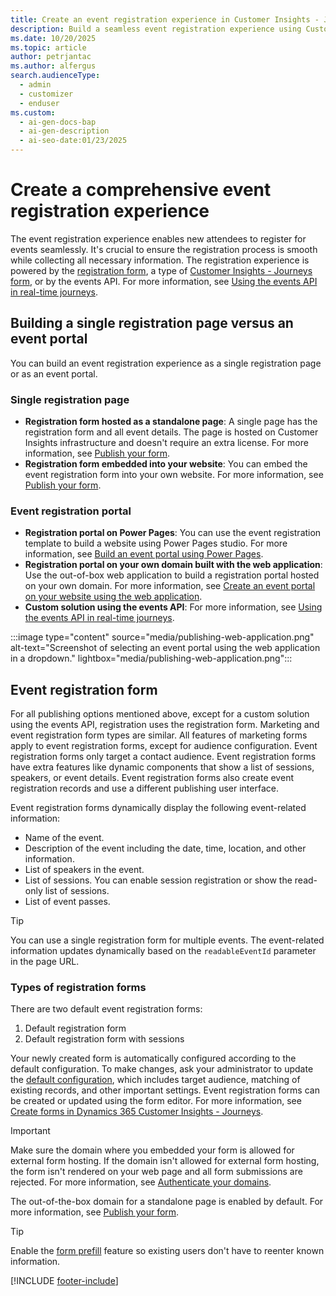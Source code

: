 ```yaml
---
title: Create an event registration experience in Customer Insights - Journeys
description: Build a seamless event registration experience using Customer Insights - Journeys. Learn how to create and manage registration forms.
ms.date: 10/20/2025
ms.topic: article
author: petrjantac
ms.author: alfergus
search.audienceType:
  - admin
  - customizer
  - enduser
ms.custom:
  - ai-gen-docs-bap
  - ai-gen-description
  - ai-seo-date:01/23/2025
---
```


# Create a comprehensive event registration experience

The event registration experience enables new attendees to register for events seamlessly. It's crucial to ensure the registration process is smooth while collecting all necessary information. The registration experience is powered by the [registration form](event-registration-experience.md#event-registration-form), a type of [Customer Insights - Journeys form](real-time-marketing-form-overview.md), or by the events API. For more information, see [Using the events API in real-time journeys](developer/using-rtm-events-api.md).

## Building a single registration page versus an event portal

You can build an event registration experience as a single registration page or as an event portal.

### Single registration page

- **Registration form hosted as a standalone page**: A single page has the registration form and all event details. The page is hosted on Customer Insights infrastructure and doesn't require an extra license. For more information, see [Publish your form](real-time-marketing-form-create.md#publish-your-form).
- **Registration form embedded into your website**: You can embed the event registration form into your own website. For more information, see [Publish your form](real-time-marketing-form-create.md#publish-your-form).

### Event registration portal

- **Registration portal on Power Pages**: You can use the event registration template to build a website using Power Pages studio. For more information, see [Build an event portal using Power Pages](event-portal-template.md).
- **Registration portal on your own domain built with the web application**: Use the out-of-box web application to build a registration portal hosted on your own domain. For more information, see [Create an event portal on your website using the web application](developer/event-portal-web-application.md).
- **Custom solution using the events API**: For more information, see [Using the events API in real-time journeys](developer/using-rtm-events-api.md).

:::image type="content" source="media/publishing-web-application.png" alt-text="Screenshot of selecting an event portal using the web application in a dropdown." lightbox="media/publishing-web-application.png":::

## Event registration form

For all publishing options mentioned above, except for a custom solution using the events API, registration uses the registration form. Marketing and event registration form types are similar. All features of marketing forms apply to event registration forms, except for audience configuration. Event registration forms only target a contact audience. Event registration forms have extra features like dynamic components that show a list of sessions, speakers, or event details. Event registration forms also create event registration records and use a different publishing user interface.

Event registration forms dynamically display the following event-related information:

- Name of the event.
- Description of the event including the date, time, location, and other information.
- List of speakers in the event.
- List of sessions. You can enable session registration or show the read-only list of sessions.
- List of event passes.
  
> [!TIP]
> You can use a single registration form for multiple events. The event-related information updates dynamically based on the `readableEventId` parameter in the page URL.

### Types of registration forms

There are two default event registration forms:

1. Default registration form
1. Default registration form with sessions

Your newly created form is automatically configured according to the default configuration. To make changes, ask your administrator to update the [default configuration](real-time-marketing-form-global-settings.md), which includes target audience, matching of existing records, and other important settings. Event registration forms can be created or updated using the form editor. For more information, see [Create forms in Dynamics 365 Customer Insights - Journeys](real-time-marketing-form-create.md).

> [!IMPORTANT]
> Make sure the domain where you embedded your form is allowed for external form hosting. If the domain isn't allowed for external form hosting, the form isn't rendered on your web page and all form submissions are rejected. For more information, see [Authenticate your domains](domain-authentication.md).
>
> The out-of-the-box domain for a standalone page is enabled by default. For more information, see [Publish your form](real-time-marketing-form-create.md#publish-your-form).

> [!TIP]
> Enable the [form prefill](real-time-marketing-form-prefill.md) feature so existing users don't have to reenter known information.

[!INCLUDE [footer-include](./includes/footer-banner.md)]
